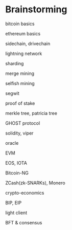 # Brainstorming

bitcoin basics

ethereum basics

sidechain, drivechain

lightning network

sharding

merge mining

selfish mining

segwit

proof of stake

merkle tree, patricia tree

GHOST protocol

solidity, viper

oracle

EVM

EOS, IOTA

Bitcoin-NG

ZCash\(zk-SNARKs\), Monero

crypto-economics

BIP, EIP

light client

BFT & consensus

